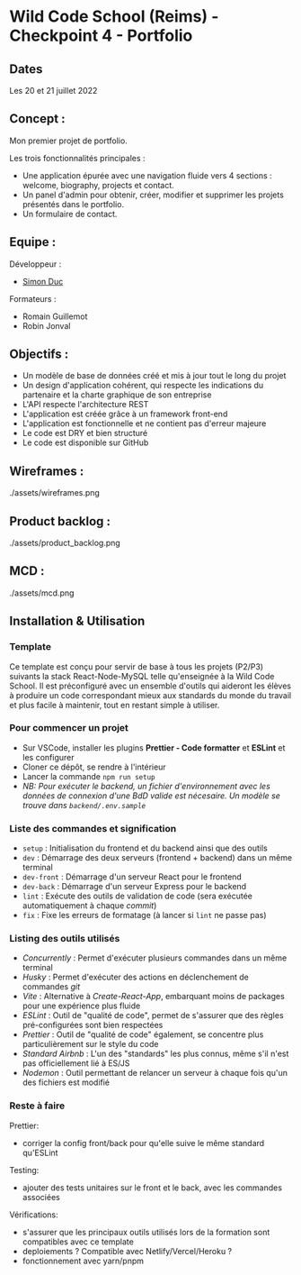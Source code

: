 # Wild Code School (Reims) - Checkpoint 4 - Portfolio

## Dates

Les 20 et 21 juillet 2022

## Concept :

Mon premier projet de portfolio.

Les trois fonctionnalités principales :
- Une application épurée avec une navigation fluide vers 4 sections : welcome, biography, projects et contact.
- Un panel d'admin pour obtenir, créer, modifier et supprimer les projets présentés dans le portfolio.
- Un formulaire de contact.

## Equipe :

Développeur :
- [Simon Duc](https://github.com/Simon-Duc "Simon Duc")

Formateurs :
- Romain Guillemot
- Robin Jonval

## Objectifs :

- Un modèle de base de données créé et mis à jour tout le long du projet
- Un design d'application cohérent, qui respecte les indications du partenaire et la charte graphique de son entreprise
- L'API respecte l'architecture REST
- L'application est créée grâce à un framework front-end
- L'application est fonctionnelle et ne contient pas d'erreur majeure
- Le code est DRY et bien structuré
- Le code est disponible sur GitHub

## Wireframes :

./assets/wireframes.png

## Product backlog :

./assets/product_backlog.png

## MCD :

./assets/mcd.png

## Installation & Utilisation

### Template

Ce template est conçu pour servir de base à tous les projets (P2/P3) suivants la stack React-Node-MySQL telle qu'enseignée à la Wild Code School. Il est préconfiguré avec un ensemble d'outils qui aideront les élèves à produire un code correspondant mieux aux standards du monde du travail et plus facile à maintenir, tout en restant simple à utiliser.

### Pour commencer un projet

- Sur VSCode, installer les plugins **Prettier - Code formatter** et **ESLint** et les configurer
- Cloner ce dépôt, se rendre à l'intérieur
- Lancer la commande `npm run setup`
- _NB: Pour exécuter le backend, un fichier d'environnement avec les données de connexion d'une BdD valide est nécesaire. Un modèle se trouve dans `backend/.env.sample`_

### Liste des commandes et signification

- `setup` : Initialisation du frontend et du backend ainsi que des outils
- `dev` : Démarrage des deux serveurs (frontend + backend) dans un même terminal
- `dev-front` : Démarrage d'un serveur React pour le frontend
- `dev-back` : Démarrage d'un serveur Express pour le backend
- `lint` : Exécute des outils de validation de code (sera exécutée automatiquement à chaque _commit_)
- `fix` : Fixe les erreurs de formatage (à lancer si `lint` ne passe pas)

### Listing des outils utilisés

- _Concurrently_ : Permet d'exécuter plusieurs commandes dans un même terminal
- _Husky_ : Permet d'exécuter des actions en déclenchement de commandes _git_
- _Vite_ : Alternative à _Create-React-App_, embarquant moins de packages pour une expérience plus fluide
- _ESLint_ : Outil de "qualité de code", permet de s'assurer que des règles pré-configurées sont bien respectées
- _Prettier_ : Outil de "qualité de code" également, se concentre plus particulièrement sur le style du code
- _Standard Airbnb_ : L'un des "standards" les plus connus, même s'il n'est pas officiellement lié à ES/JS
- _Nodemon_ : Outil permettant de relancer un serveur à chaque fois qu'un des fichiers est modifié

### Reste à faire

Prettier:

- corriger la config front/back pour qu'elle suive le même standard qu'ESLint

Testing:

- ajouter des tests unitaires sur le front et le back, avec les commandes associées

Vérifications:

- s'assurer que les principaux outils utilisés lors de la formation sont compatibles avec ce template
- deploiements ? Compatible avec Netlify/Vercel/Heroku ?
- fonctionnement avec yarn/pnpm
